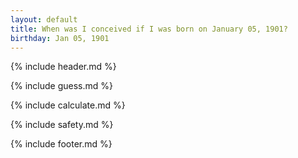 ```yaml
---
layout: default
title: When was I conceived if I was born on January 05, 1901?
birthday: Jan 05, 1901
---
```


{% include header.md %}

{% include guess.md %}

{% include calculate.md %}

{% include safety.md %}

{% include footer.md %}



